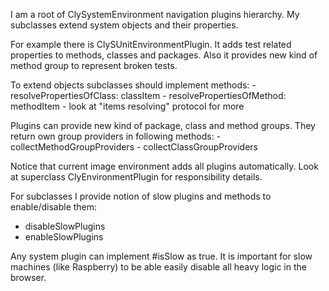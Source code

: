 I am a root of ClySystemEnvironment navigation plugins hierarchy.
My subclasses extend system objects and their properties.

For example there is ClySUnitEnvironmentPlugin. It adds test related properties to methods, classes and packages. Also it provides new kind of method group to represent broken tests.

To extend objects subclasses should implement methods: 
	- resolvePropertiesOfClass: classItem
	- resolvePropertiesOfMethod: methodItem
	- look at "items resolving" protocol for more

Plugins can provide new kind of package, class and method groups. They return own group providers in following methods:
	- collectMethodGroupProviders
	- collectClassGroupProviders

Notice that current image environment adds all plugins automatically. 
Look at superclass ClyEnvironmentPlugin for responsibility details.

For subclasses I provide notion of slow plugins and methods to enable/disable them:

- disableSlowPlugins
- enableSlowPlugins

Any system plugin can implement #isSlow as true. It is important for slow machines (like Raspberry) to be able easily disable all heavy logic in the browser.